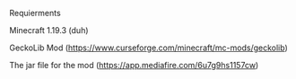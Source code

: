 Requierments

Minecraft 1.19.3 (duh)

GeckoLib Mod (https://www.curseforge.com/minecraft/mc-mods/geckolib)

The jar file for the mod (https://app.mediafire.com/6u7g9hs1157cw)
